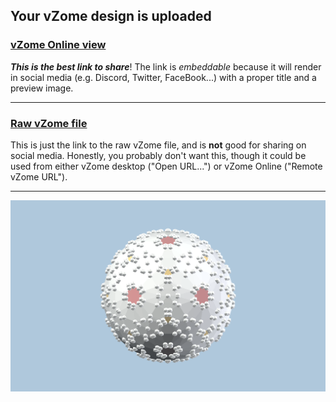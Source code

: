 ## Your vZome design is uploaded

### [vZome Online view][embed]

***This is the best link to share***!  The link is *embeddable* because it will render in social media (e.g. Discord, Twitter, FaceBook...) with a proper title and a preview image.

---

### [Raw vZome file][raw]

This is just the link to the raw vZome file, and is **not** good for
sharing on social media.
Honestly, you probably don't want this, though it could be used from either
vZome desktop ("Open URL...") or vZome Online ("Remote vZome URL").

---

![Image](<Octahederon-plus-twins-of-twins-of-twins-icosahedral.png>)


[embed]: <https://vzome.com/app/embed.py?url=https://raw.githubusercontent.com/John-Kostick/vzome-sharing/main/2021/12/03/13-49-31-Octahederon-plus-twins-of-twins-of-twins-icosahedral/Octahederon-plus-twins-of-twins-of-twins-icosahedral.vZome>
[raw]: <https://raw.githubusercontent.com/John-Kostick/vzome-sharing/main/2021/12/03/13-49-31-Octahederon-plus-twins-of-twins-of-twins-icosahedral/Octahederon-plus-twins-of-twins-of-twins-icosahedral.vZome>
